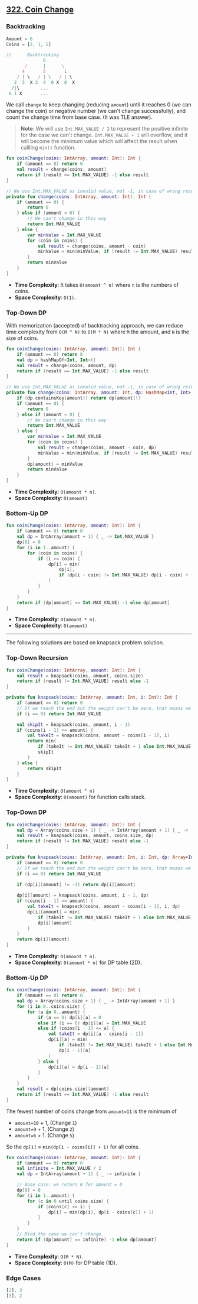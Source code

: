 ## [322. Coin Change](https://leetcode.com/problems/coin-change/)

### Backtracking
```js
Amount = 6
Coins = [2, 1, 5]

//      Backtracking
              6
       /      |      \
      4       5       1
    / | \   / | \   / | \
   2  3  X 3  4  0 X  0  X
  /|\        ...
 0 1 X       ...
```

We call `change` to keep changing (reducing `amount`) until it reaches 0 (we can change the coin) or negative number (we can't change successfully), and count the change time from base case. (It was TLE answer).

> **Note**: We will use `Int.MAX_VALUE / 2` to represent the positive infinite for the case we can't change. `Int.MAX_VALUE + 1` will overflow, and it will become the minimum value which will affect the result when callling `min()` function.

```kotlin
fun coinChange(coins: IntArray, amount: Int): Int {
    if (amount == 0) return 0
    val result = change(coins, amount)
    return if (result == Int.MAX_VALUE) -1 else result
}

// We use Int.MAX_VALUE as invalid value, not -1, in case of wrong result from min() comparsion.
private fun change(coins: IntArray, amount: Int): Int {
    if (amount == 0) {
        return 0
    } else if (amount < 0) {
        // We can't change in this way
        return Int.MAX_VALUE
    } else {
        var minValue = Int.MAX_VALUE
        for (coin in coins) {
            val result = change(coins, amount - coin)
            minValue = min(minValue, if (result != Int.MAX_VALUE) result + 1 else Int.MAX_VALUE)
        }
        return minValue
    }
}
```

* **Time Complexity**: It takes `O(amount ^ n)` where `n` is the numbers of coins.
* **Space Complexity**: `O(1)`.

### Top-Down DP
With memorization (accepted) of backtracking approach, we can reduce time complexity from `O(M ^ N)` to `O(M * N)` where `M` the amount, and `N` is the size of coins. 

```kotlin
fun coinChange(coins: IntArray, amount: Int): Int {
    if (amount == 0) return 0
    val dp = hashMapOf<Int, Int>()
    val result = change(coins, amount, dp)
    return if (result == Int.MAX_VALUE) -1 else result
}

// We use Int.MAX_VALUE as invalid value, not -1, in case of wrong result from min() comparsion.
private fun change(coins: IntArray, amount: Int, dp: HashMap<Int, Int>): Int {
    if (dp.containsKey(amount)) return dp[amount]!!
    if (amount == 0) {
        return 0
    } else if (amount < 0) {
        // We can't change in this way
        return Int.MAX_VALUE
    } else {
        var minValue = Int.MAX_VALUE
        for (coin in coins) {
            val result = change(coins, amount - coin, dp)
            minValue = min(minValue, if (result != Int.MAX_VALUE) result + 1 else Int.MAX_VALUE)
        }
        dp[amount] = minValue
        return minValue
    }
}
```

* **Time Complexity**: `O(amount * n)`.
* **Space Complexity**: `O(amount)`

### Bottom-Up DP
```kotlin
fun coinChange(coins: IntArray, amount: Int): Int {
    if (amount == 0) return 0
    val dp = IntArray(amount + 1) { _ -> Int.MAX_VALUE }
    dp[0] = 0
    for (i in 1..amount) {
        for (coin in coins) {
            if (i >= coin) {
                dp[i] = min(
                    dp[i],
                    if (dp[i - coin] != Int.MAX_VALUE) dp[i - coin] + 1 else Int.MAX_VALUE
                )
            }
        }
    }
    return if (dp[amount] == Int.MAX_VALUE) -1 else dp[amount]
}
```

* **Time Complexity**: `O(amount * n)`.
* **Space Complexity**: `O(amount)`

----
The following solutions are based on knapsack problem solution.

### Top-Down Recursion
```kotlin
fun coinChange(coins: IntArray, amount: Int): Int {
    val result = knapsack(coins, amount, coins.size)
    return if (result != Int.MAX_VALUE) result else -1
}

private fun knapsack(coins: IntArray, amount: Int, i: Int): Int {
    if (amount == 0) return 0
    // If we reach the end but the weight can't be zero, that means we can't change the coin to that amount.
    if (i == 0) return Int.MAX_VALUE

    val skipIt = knapsack(coins, amount, i - 1)
    if (coins[i - 1] <= amount) {
        val takeIt = knapsack(coins, amount - coins[i - 1], i)
        return min(
            if (takeIt != Int.MAX_VALUE) takeIt + 1 else Int.MAX_VALUE,
            skipIt
        )
    } else {
        return skipIt
    }
}
```

* **Time Complexity**: `O(amount ^ n)`
* **Space Complexity**: `O(amount)` for function calls stack.

### Top-Down DP
```kotlin
fun coinChange(coins: IntArray, amount: Int): Int {
    val dp = Array(coins.size + 1) { _ -> IntArray(amount + 1) { _ -> -1 } }
    val result = knapsack(coins, amount, coins.size, dp)
    return if (result != Int.MAX_VALUE) result else -1
}

private fun knapsack(coins: IntArray, amount: Int, i: Int, dp: Array<IntArray>): Int {
    if (amount == 0) return 0
    // If we reach the end but the weight can't be zero, that means we can't change the coin to that amount.
    if (i == 0) return Int.MAX_VALUE
    
    if (dp[i][amount] != -1) return dp[i][amount]

    dp[i][amount] = knapsack(coins, amount, i - 1, dp)
    if (coins[i - 1] <= amount) {
        val takeIt = knapsack(coins, amount - coins[i - 1], i, dp)
        dp[i][amount] = min(
            if (takeIt != Int.MAX_VALUE) takeIt + 1 else Int.MAX_VALUE,
            dp[i][amount]
        )
    }
    return dp[i][amount]
}
```

* **Time Complexity**: `O(amount * n)`.
* **Space Complexity**: `O(amount * n)` for DP table (2D).

### Bottom-Up DP
```kotlin
fun coinChange(coins: IntArray, amount: Int): Int {
    if (amount == 0) return 0
    val dp = Array(coins.size + 1) { _ -> IntArray(amount + 1) }
    for (i in 0..coins.size) {
        for (a in 0..amount) {
            if (a == 0) dp[i][a] = 0
            else if (i == 0) dp[i][a] = Int.MAX_VALUE
            else if (coins[i - 1] <= a) {
                val takeIt = dp[i][a - coins[i - 1]]
                dp[i][a] = min(
                    if (takeIt != Int.MAX_VALUE) takeIt + 1 else Int.MAX_VALUE,
                    dp[i - 1][a]
                )
            } else {
                dp[i][a] = dp[i - 1][a]
            }
        }
    }
    val result = dp[coins.size][amount]
    return if (result == Int.MAX_VALUE) -1 else result
}
```

The fewest number of coins change from `amount=11` is the minimum of 
* `amount=10` + 1,  (Change `1`)
* `amount=9` + 1,   (Change `2`)
* `amount=6` + 1.   (Change `5`)

So the `dp[i]` = `min(dp[i - coins[i]] + 1)` for all coins.

```kotlin
fun coinChange(coins: IntArray, amount: Int): Int {
    if (amount == 0) return 0
    val infinite = Int.MAX_VALUE / 2
    val dp = IntArray(amount + 1) { _ -> infinite }

    // Base case: we return 0 for amount = 0
    dp[0] = 0
    for (i in 1..amount) {
        for (c in 0 until coins.size) {
            if (coins[c] <= i) {
                dp[i] = min(dp[i], dp[i - coins[c]] + 1)
            }
        }
    }
    // Mind the case we can't change.
    return if (dp[amount] == infinite) -1 else dp[amount]
}
```

* **Time Complexity**: `O(M * N)`.
* **Space Complexity**: `O(M)` for DP table (1D).

### Edge Cases
```js
[2], 3
[3], 2
```